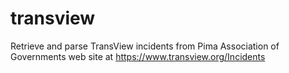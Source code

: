 # transview
Retrieve and parse TransView incidents from Pima Association of Governments web site at https://www.transview.org/Incidents

